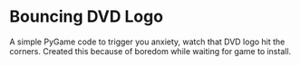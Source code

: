 # Bouncing DVD Logo
A simple PyGame code to trigger you anxiety, watch that DVD logo hit the corners.
Created this because of boredom while waiting for game to install.
